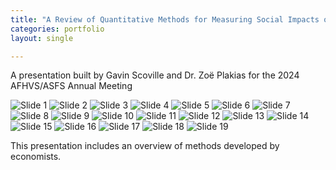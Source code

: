 ```yaml
---
title: "A Review of Quantitative Methods for Measuring Social Impacts of Food System Policies"
categories: portfolio
layout: single

---
```


A presentation built by Gavin Scoville and Dr. Zoë Plakias for the 2024 AFHVS/ASFS Annual Meeting

<div class="slide-gallery">
  <img src="{{ site.baseurl }}/assets/images/AFHVS/Slide1.png" alt="Slide 1" />
  <img src="{{ site.baseurl }}/assets/images/AFHVS/Slide2.png" alt="Slide 2" />
  <img src="{{ site.baseurl }}/assets/images/AFHVS/Slide3.png" alt="Slide 3" />
  <img src="{{ site.baseurl }}/assets/images/AFHVS/Slide4.png" alt="Slide 4" />
  <img src="{{ site.baseurl }}/assets/images/AFHVS/Slide5.png" alt="Slide 5" />
  <img src="{{ site.baseurl }}/assets/images/AFHVS/Slide6.png" alt="Slide 6" />
  <img src="{{ site.baseurl }}/assets/images/AFHVS/Slide7.png" alt="Slide 7" />
  <img src="{{ site.baseurl }}/assets/images/AFHVS/Slide8.png" alt="Slide 8" />
  <img src="{{ site.baseurl }}/assets/images/AFHVS/Slide9.png" alt="Slide 9" />
  <img src="{{ site.baseurl }}/assets/images/AFHVS/Slide10.png" alt="Slide 10" />
  <img src="{{ site.baseurl }}/assets/images/AFHVS/Slide11.png" alt="Slide 11" />
  <img src="{{ site.baseurl }}/assets/images/AFHVS/Slide12.png" alt="Slide 12" />
  <img src="{{ site.baseurl }}/assets/images/AFHVS/Slide13.png" alt="Slide 13" />
  <img src="{{ site.baseurl }}/assets/images/AFHVS/Slide14.png" alt="Slide 14" />
  <img src="{{ site.baseurl }}/assets/images/AFHVS/Slide15.png" alt="Slide 15" />
  <img src="{{ site.baseurl }}/assets/images/AFHVS/Slide16.png" alt="Slide 16" />
  <img src="{{ site.baseurl }}/assets/images/AFHVS/Slide17.png" alt="Slide 17" />
  <img src="{{ site.baseurl }}/assets/images/AFHVS/Slide18.png" alt="Slide 18" />
  <img src="{{ site.baseurl }}/assets/images/AFHVS/Slide19.png" alt="Slide 19" />
</div>

This presentation includes an overview of methods developed by economists. 


